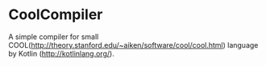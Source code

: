CoolCompiler
============

A simple compiler for small COOL(http://theory.stanford.edu/~aiken/software/cool/cool.html) language by Kotlin (http://kotlinlang.org/).
